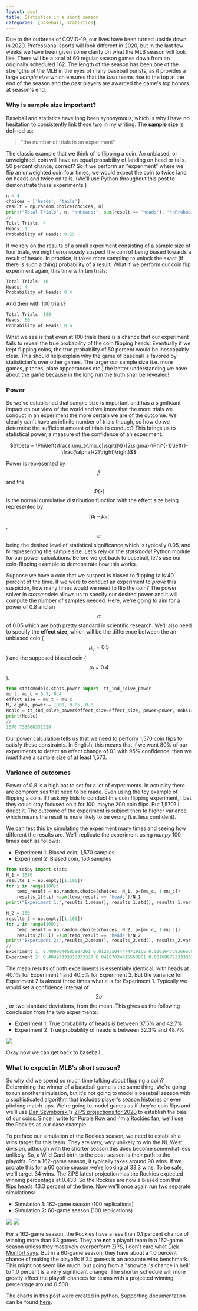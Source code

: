 ```yaml
---
layout: post
title: Statistics in a short season
categories: [baseball, statistics]
---
```

Due to the outbreak of COVID-19, our lives have been turned upside down in 2020. Professional sports will look different in 2020, but in the last few weeks we have been given some clarity on what the MLB season will look like. There will be a total of 60 regular season games down from an originally scheduled 162. The length of the season has been one of the strengths of the MLB in the eyes of many baseball purists, as it provides a large *sample size* which ensures that the *best* teams rise to the top at the end of the season and the *best* players are awarded the game's top honors at season's end.

### Why is sample size important?
Baseball and statistics have long been synonymous, which is why I have no hesitation to consistently link these two in my writing. The **sample size** is defined as:
>"the number of trials in an experiment"

The classic example that we think of is flipping a coin. An unbiased, or unweighted, coin will have an equal probability of landing on head or tails. 50 percent chance, correct? So if we perform an "experiment" where we flip an unweighted coin four times, we would expect the coin to twice land on heads and twice on tails. (We'll use Python throughout this post to demonstrate these experiments.)
```python
n = 4
choices = ['heads', 'tails']
result = np.random.choice(choices, n)
print("Total Trials", n, "\nHeads:", sum(result == 'heads'), "\nProbability of Heads:", sum(result == 'heads')/n)
//
Total Trials: 4
Heads: 1
Probability of Heads: 0.25
```
If we rely on the results of a small experiment consisting of a sample size of four trials, we might erroneously suspect the coin of being biased towards a result of heads. In practice, it takes more sampling to unlock the exact (if there is such a thing) probability of a result. What if we perform our coin flip experiment again, this time with ten trials:
```python
Total Trials: 10
Heads: 4
Probability of Heads: 0.4
```
And then with 100 trials?
```python
Total Trials: 100
Heads: 60
Probability of Heads: 0.6
```
What we see is that even at 100 trials there is a chance that our experiment fails to reveal the true probability of the coin flipping heads. Eventually if we kept flipping coins, the true probability of 50 percent would be inescapably clear. This should help explain why the game of baseball is favored by statistician's over other games. The larger our sample size (i.e. more games, pitches, plate appearances etc.) the better understanding we have about the game because in the long run the truth shall be revealed!
### Power
So we've established that sample size is important and has a significant impact on our view of the world and we know that the more trials we conduct in an experiment the more certain we are of the outcome. We clearly can't have an infinite number of trials though, so how do we determine the sufficient amount of trials to conduct? This brings us to statistical power, a measure of the confidence of an experiment.

$$\beta = \Phi\left(\frac{|\mu_t-\mu_c|\sqrt{N}}{2\sigma}-\Phi^{-1}\left(1-\frac{\alpha}{2}\right)\right)$$

Power is represented by $$\beta$$ and the $$\Phi(\bullet)$$ is the normal cumulative distribution function with the effect size being represented by $$\mid\mu_t-\mu_c\mid$$, $$\alpha$$ being the desired level of statistical significance which is typically 0.05, and N representing the sample size. Let's rely on the *statsmodel* Python module for our power calculations. Before we get back to baseball, let's use our coin-flipping example to demonstrate how this works.

Suppose we have a coin that we suspect is biased to flipping tails 40 percent of the time. If we were to conduct an experiment to *prove* this suspicion, how many times would we need to flip the coin? The power solver in *statsmodels* allows us to specify our desired power and it will compute the number of samples needed. Here, we're going to aim for a power of 0.8 and an $$\alpha$$ of 0.05 which are both pretty standard in scientific research. We'll also need to specify the **effect size**, which will be the difference between the an unbiased coin ($$\mu_c=0.5$$) and the supposed biased coin ($$\mu_t=0.4$$).
```python
from statsmodels.stats.power import  tt_ind_solve_power
mu_t, mu_c = 0.5, 0.4
effect_size = mu_t - mu_c
N, alpha, power = 1000, 0.05, 0.8
Ncalc = tt_ind_solve_power(effect_size=effect_size, power=power, nobs1=None, alpha=alpha, ratio=1.0)
print(Ncalc)
//
1570.733066331529
```
Our power calculation tells us that we need to perform 1,570 coin flips to satisfy these constraints. In English, this means that if we want 80% of our experiments to detect an effect change of 0.1 with 95% confidence, then we must have a sample size of at least 1,570.
### Variance of outcomes
Power of 0.8 is a high bar to set for a lot of experiments. In actuality there are compromises that need to be made. Even using the toy example of flipping a coin. If I ask my kids to conduct this coin flipping experiment, I bet they could stay focused on it for 100, maybe 200 coin flips. But 1,570? I doubt it. The outcome of the experiment is subject then to higher variance which means the result is more likely to be wrong (i.e. less confident).

We can test this by simulating the experiment many times and seeing how different the results are. We'll replicate the experiment using *numpy* 100 times each as follows:
* Experiment 1: Biased coin, 1,570 samples
* Experiment 2: Biased coin, 150 samples

```python
from scipy import stats
N_1 = 1570
results_1 = np.empty([1,100])
for i in range(100):
    temp_result = np.random.choice(choices, N_1, p=[mu_c, 1-mu_c])
    results_1[0,i] =sum(temp_result == 'heads')/N_1
print("Experiment 1:",results_1.mean(), results_1.std(), results_1.var())

N_2 = 150
results_2 = np.empty([1,100])
for i in range(100):
    temp_result = np.random.choice(choices, N_2, p=[mu_c, 1-mu_c])
    results_2[0,i] =sum(temp_result == 'heads')/N_2
print("Experiment 2:",results_2.mean(), results_2.std(), results_2.var())
//
Experiment 1: 0.4009044585987261 0.012835044474719165 0.00016473836666801897
Experiment 2: 0.40493333333333337 0.04107034615550901 0.0016867733333333337
```

The mean results of both experiments is essentially identical, with heads at 40.1% for Experiment 1 and 40.5% for Experiment 2. But the variance for Experiment 2 is almost three times what it is for Experiment 1. Typically we would set a confidence interval of $$2\sigma$$, or two standard deviations, from the mean. This gives us the following conclusion from the two experiments:
* Experiment 1: True probability of heads is between 37.5% and 42.7%
* Experiment 2: True probability of heads is between 32.3% and 48.7%

![](/../images/SIMULATION.E1.image1.png)

Okay now we can get back to baseball...
### What to expect in MLB's short season?
So why did we spend so much time talking about flipping a coin? Determining the winner of a baseball game is the same thing. We're going to run another simulation, but it's not going to model a baseball season with a sophisticated algorithm that includes player's season histories or even pitching match-ups. We're going to model games as if they're coin flips and we'll use [Dan Szymborski](https://twitter.com/DSzymborski)'s [ZIPS projections for 2020](https://blogs.fangraphs.com/the-obscenely-late-obscenely-early-zips-projected-standings/#more-342236) to establish the bias of our coins. Since I write for [Purple Row](https://www.purplerow.com/) and I'm a Rockies fan, we'll use the Rockies as our case example.

To preface our simulation of the Rockies season, we need to establish a wins target for this team. They are *very, very* unlikely to win the NL West division, although with the shorter season this does become somewhat less unlikely. So, a Wild Card birth to the post-season is their path to the playoffs. For a 162-game season, it typically takes around 90 wins. If we prorate this for a 60 game season we're looking at 33.3 wins. To be safe, we'll target 34 wins. The ZiPS latest projection has the Rockies expected winning percentage at 0.433. So the Rockies are now a biased coin that flips heads 43.3 percent of the time. Now we'll once again run two separate simulations:
* Simulation 1: 162-game season (100 replications)
* Simulation 2: 60-game season (100 replications)

![](/../images/SIMULATION.E1.image2.png) ![](/../images/SIMULATION.E1.image3.png)

For a 162-game season, the Rockies have a less than 0.1 percent chance of winning more than 83 games. They are **not** a playoff team in a 162-game season unless they massively overperform ZiPS, I don't care what [Dick Monfort says](https://www.denverpost.com/2020/02/01/rockies-owner-dick-monfort-optimistic-2020-prospects/). But in a 60-game season, they have about a 1.0 percent chance of making the playoffs if 34 games is an accurate wins benchmark. This might not seem like much, but going from a "snowball's chance in hell" to 1.0 percent is a very significant change. The shorter schedule will more greatly affect the playoff chances for teams with a projected winning percentage around 0.500. 

The charts in this post were created in python. Supporting documentation can be found [here]().
